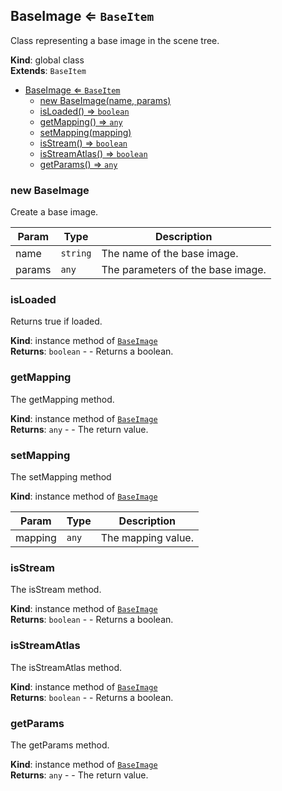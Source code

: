 <a name="BaseImage"></a>

## BaseImage ⇐ <code>BaseItem</code>
Class representing a base image in the scene tree.

**Kind**: global class  
**Extends**: <code>BaseItem</code>  

* [BaseImage ⇐ <code>BaseItem</code>](#BaseImage)
    * [new BaseImage(name, params)](#new-BaseImage)
    * [isLoaded() ⇒ <code>boolean</code>](#isLoaded)
    * [getMapping() ⇒ <code>any</code>](#getMapping)
    * [setMapping(mapping)](#setMapping)
    * [isStream() ⇒ <code>boolean</code>](#isStream)
    * [isStreamAtlas() ⇒ <code>boolean</code>](#isStreamAtlas)
    * [getParams() ⇒ <code>any</code>](#getParams)

<a name="new_BaseImage_new"></a>

### new BaseImage
Create a base image.


| Param | Type | Description |
| --- | --- | --- |
| name | <code>string</code> | The name of the base image. |
| params | <code>any</code> | The parameters of the base image. |

<a name="BaseImage+isLoaded"></a>

### isLoaded
Returns true if loaded.

**Kind**: instance method of [<code>BaseImage</code>](#BaseImage)  
**Returns**: <code>boolean</code> - - Returns a boolean.  
<a name="BaseImage+getMapping"></a>

### getMapping
The getMapping method.

**Kind**: instance method of [<code>BaseImage</code>](#BaseImage)  
**Returns**: <code>any</code> - - The return value.  
<a name="BaseImage+setMapping"></a>

### setMapping
The setMapping method

**Kind**: instance method of [<code>BaseImage</code>](#BaseImage)  

| Param | Type | Description |
| --- | --- | --- |
| mapping | <code>any</code> | The mapping value. |

<a name="BaseImage+isStream"></a>

### isStream
The isStream method.

**Kind**: instance method of [<code>BaseImage</code>](#BaseImage)  
**Returns**: <code>boolean</code> - - Returns a boolean.  
<a name="BaseImage+isStreamAtlas"></a>

### isStreamAtlas
The isStreamAtlas method.

**Kind**: instance method of [<code>BaseImage</code>](#BaseImage)  
**Returns**: <code>boolean</code> - - Returns a boolean.  
<a name="BaseImage+getParams"></a>

### getParams
The getParams method.

**Kind**: instance method of [<code>BaseImage</code>](#BaseImage)  
**Returns**: <code>any</code> - - The return value.  
